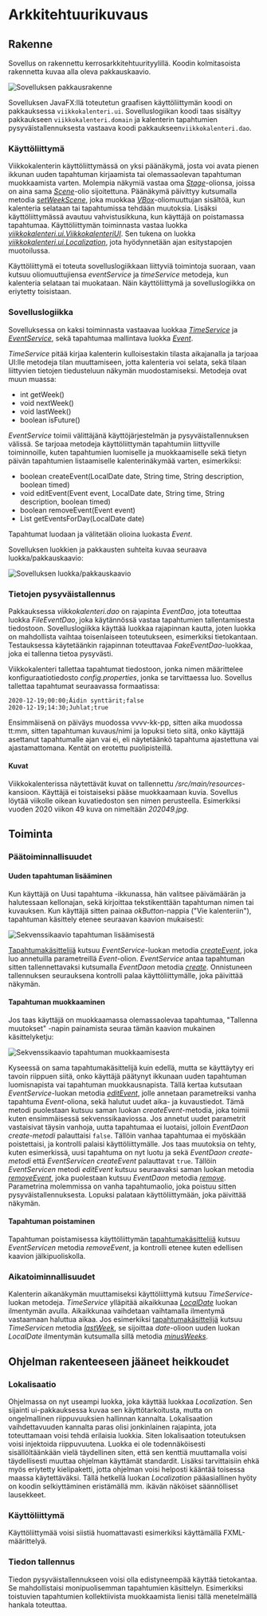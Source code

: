 # Arkkitehtuurikuvaus

## Rakenne

Sovellus on rakennettu kerrosarkkitehtuurityylillä. Koodin kolmitasoista rakennetta kuvaa alla oleva pakkauskaavio.

![Sovelluksen pakkausrakenne](https://github.com/maariaw/ot-harjoitustyo/blob/main/dokumentaatio/kuvat/a-1.png)

Sovelluksen JavaFX:llä toteutetun graafisen käyttöliittymän koodi on pakkauksessa `viikkokalenteri.ui`. Sovelluslogiikan koodi taas sisältyy pakkaukseen `viikkokalenteri.domain` ja kalenterin tapahtumien pysyväistallennuksesta vastaava koodi pakkaukseen`viikkokalenteri.dao`.

### Käyttöliittymä

Viikkokalenterin käyttöliittymässä on yksi päänäkymä, josta voi avata pienen ikkunan uuden tapahtuman kirjaamista tai olemassaolevan tapahtuman muokkaamista varten. Molempia näkymiä vastaa oma [*Stage*](https://docs.oracle.com/javase/8/javafx/api/javafx/stage/Stage.html)-olionsa, joissa on aina sama [*Scene*](https://docs.oracle.com/javase/8/javafx/api/javafx/scene/Scene.html)-olio sijoitettuna. Päänäkymä päivittyy kutsumalla metodia [*setWeekScene*](https://github.com/maariaw/ot-harjoitustyo/blob/c40fc66d0ddbeb5a96da5fbfdaa1294bc1c38de1/Viikkokalenteri/src/main/java/viikkokalenteri/ui/ViikkokalenteriUi.java#L111), joka muokkaa [*VBox*](https://docs.oracle.com/javase/8/javafx/api/javafx/scene/layout/VBox.html)-oliomuuttujan sisältöä, kun kalenteria selataan tai tapahtumissa tehdään muutoksia. Lisäksi käyttöliittymässä avautuu vahvistusikkuna, kun käyttäjä on poistamassa tapahtumaa. Käyttöliittymän toiminnasta vastaa luokka [*viikkokalenteri.ui.ViikkokalenteriUI*](https://github.com/maariaw/ot-harjoitustyo/blob/main/Viikkokalenteri/src/main/java/viikkokalenteri/ui/ViikkokalenteriUi.java). Sen tukena on luokka [*viikkokalenteri.ui.Localization*](https://github.com/maariaw/ot-harjoitustyo/blob/main/Viikkokalenteri/src/main/java/viikkokalenteri/ui/Localization.java), jota hyödynnetään ajan esitystapojen muotoilussa.

Käyttöliittymä ei toteuta sovelluslogiikkaan liittyviä toimintoja suoraan, vaan kutsuu oliomuuttujiensa *eventService* ja *timeService* metodeja, kun kalenteria selataan tai muokataan. Näin käyttöliittymä ja sovelluslogiikka on eriytetty toisistaan.

### Sovelluslogiikka

Sovelluksessa on kaksi toiminnasta vastaavaa luokkaa [*TimeService*](https://github.com/maariaw/ot-harjoitustyo/blob/main/Viikkokalenteri/src/main/java/viikkokalenteri/domain/TimeService.java) ja [*EventService*](https://github.com/maariaw/ot-harjoitustyo/blob/main/Viikkokalenteri/src/main/java/viikkokalenteri/domain/EventService.java), sekä tapahtumaa mallintava luokka [*Event*](https://github.com/maariaw/ot-harjoitustyo/blob/main/Viikkokalenteri/src/main/java/viikkokalenteri/domain/Event.java).

*TimeService* pitää kirjaa kalenterin kulloisestakin tilasta aikajanalla ja tarjoaa UI:lle metodeja tilan muuttamiseen, jotta kalenteria voi selata, sekä tilaan liittyvien tietojen tiedusteluun näkymän muodostamiseksi. Metodeja ovat muun muassa:

* int getWeek()
* void nextWeek()
* void lastWeek()
* boolean isFuture()

*EventService* toimii välittäjänä käyttöjärjestelmän ja pysyväistallennuksen välissä. Se tarjoaa metodeja käyttöliittymän tapahtumiin liittyville toiminnoille, kuten tapahtumien luomiselle ja muokkaamiselle sekä tietyn päivän tapahtumien listaamiselle kalenterinäkymää varten, esimerkiksi:

* boolean createEvent(LocalDate date, String time, String description, boolean timed)
* void editEvent(Event event, LocalDate date, String time, String description, boolean timed)
* boolean removeEvent(Event event)
* List<Event> getEventsForDay(LocalDate date)
  
Tapahtumat luodaan ja välitetään olioina luokasta *Event*.

Sovelluksen luokkien ja pakkausten suhteita kuvaa seuraava luokka/pakkauskaavio:

![Sovelluksen luokka/pakkauskaavio](https://github.com/maariaw/ot-harjoitustyo/blob/main/dokumentaatio/kuvat/a-2.png)

### Tietojen pysyväistallennus

Pakkauksessa *viikkokalenteri.dao* on rajapinta *EventDao*, jota toteuttaa luokka *FileEventDao*, joka käytännössä vastaa tapahtumien tallentamisesta tiedostoon. Sovelluslogiikka käyttää luokkaa rajapinnan kautta, joten luokka on mahdollista vaihtaa toisenlaiseen toteutukseen, esimerkiksi tietokantaan. Testauksessa käytetäänkin rajapinnan toteuttavaa *FakeEventDao*-luokkaa, joka ei tallenna tietoa pysyvästi.

Viikkokalenteri tallettaa tapahtumat tiedostoon, jonka nimen määrittelee konfiguraatiotiedosto *config.properties*, jonka se tarvittaessa luo. Sovellus tallettaa tapahtumat seuraavassa formaatissa:

```
2020-12-19;00:00;Äidin synttärit;false
2020-12-19;14:30;Juhlat;true
```

Ensimmäisenä on päiväys muodossa vvvv-kk-pp, sitten aika muodossa tt:mm, sitten tapahtuman kuvaus/nimi ja lopuksi tieto siitä, onko käyttäjä asettanut tapahtumalle ajan vai ei, eli näytetäänkö tapahtuma ajastettuna vai ajastamattomana. Kentät on erotettu puolipisteillä.

#### Kuvat

Viikkokalenterissa näytettävät kuvat on tallennettu */src/main/resources*-kansioon. Käyttäjä ei toistaiseksi pääse muokkaamaan kuvia. Sovellus löytää viikolle oikean kuvatiedoston sen nimen perusteella. Esimerkiksi vuoden 2020 viikon 49 kuva on nimeltään *202049.jpg*.

## Toiminta

### Päätoiminnallisuudet

#### Uuden tapahtuman lisääminen

Kun käyttäjä on Uusi tapahtuma -ikkunassa, hän valitsee päivämäärän ja halutessaan kellonajan, sekä kirjoittaa tekstikenttään tapahtuman nimen tai kuvauksen. Kun käyttäjä sitten painaa *okButton*-nappia ("Vie kalenteriin"), tapahtuman käsittely etenee seuraavan kaavion mukaisesti:

![Sekvenssikaavio tapahtuman lisäämisestä](https://github.com/maariaw/ot-harjoitustyo/blob/main/dokumentaatio/kuvat/a-3.png)

[Tapahtumakäsittelijä](https://github.com/maariaw/ot-harjoitustyo/blob/c40fc66d0ddbeb5a96da5fbfdaa1294bc1c38de1/Viikkokalenteri/src/main/java/viikkokalenteri/ui/ViikkokalenteriUi.java#L317) kutsuu *EventService*-luokan metodia [*createEvent*](https://github.com/maariaw/ot-harjoitustyo/blob/c40fc66d0ddbeb5a96da5fbfdaa1294bc1c38de1/Viikkokalenteri/src/main/java/viikkokalenteri/domain/EventService.java#L51), joka luo annetuilla parametreillä *Event*-olion. *EventService* antaa tapahtuman sitten tallennettavaksi kutsumalla *EventDaon* metodia [*create*](https://github.com/maariaw/ot-harjoitustyo/blob/c40fc66d0ddbeb5a96da5fbfdaa1294bc1c38de1/Viikkokalenteri/src/main/java/viikkokalenteri/dao/EventDao.java#L20). Onnistuneen tallennuksen seurauksena kontrolli palaa käyttöliittymälle, joka päivittää näkymän.

#### Tapahtuman muokkaaminen

Jos taas käyttäjä on muokkaamassa olemassaolevaa tapahtumaa, "Tallenna muutokset" -napin painamista seuraa tämän kaavion mukainen käsittelyketju:

![Sekvenssikaavio tapahtuman muokkaamisesta](https://github.com/maariaw/ot-harjoitustyo/blob/main/dokumentaatio/kuvat/a-4.png)

Kyseessä on sama tapahtumakäsittelijä kuin edellä, mutta se käyttäytyy eri tavoin riippuen siitä, onko käyttäjä päätynyt ikkunaan uuden tapahtuman luomisnapista vai tapahtuman muokkausnapista. Tällä kertaa kutsutaan *EventService*-luokan metodia [*editEvent*](https://github.com/maariaw/ot-harjoitustyo/blob/c40fc66d0ddbeb5a96da5fbfdaa1294bc1c38de1/Viikkokalenteri/src/main/java/viikkokalenteri/domain/EventService.java#L95), jolle annetaan parametreiksi vanha tapahtuma *Event*-oliona, sekä halutut uudet aika- ja kuvaustiedot. Tämä metodi puolestaan kutsuu saman luokan *createEvent*-metodia, joka toimii kuten ensimmäisessä sekvenssikaaviossa. Jos annetut uudet parametrit vastaisivat täysin vanhoja, uutta tapahtumaa ei luotaisi, jolloin *EventDaon* *create-metodi* palauttaisi `false`. Tällöin vanhaa tapahtumaa ei myöskään poistettaisi, ja kontrolli palaisi käyttöliittymälle. Jos taas muutoksia on tehty, kuten esimerkissä, uusi tapahtuma on nyt luotu ja sekä *EventDaon* *create-metodi* että *EventServicen* *createEvent* palauttavat `true`. Tällöin *EventServicen* metodi *editEvent* kutsuu seuraavaksi saman luokan metodia [*removeEvent*](https://github.com/maariaw/ot-harjoitustyo/blob/c40fc66d0ddbeb5a96da5fbfdaa1294bc1c38de1/Viikkokalenteri/src/main/java/viikkokalenteri/domain/EventService.java#L119), joka puolestaan kutsuu *EventDaon* metodia [*remove*](https://github.com/maariaw/ot-harjoitustyo/blob/c40fc66d0ddbeb5a96da5fbfdaa1294bc1c38de1/Viikkokalenteri/src/main/java/viikkokalenteri/dao/EventDao.java#L43). Parametrina molemmissa on vanha tapahtumaolio, joka poistuu sitten pysyväistallennuksesta. Lopuksi palataan käyttöliittymään, joka päivittää näkymän.

#### Tapahtuman poistaminen

Tapahtuman poistamisessa käyttöliittymän [tapahtumakäsittelijä](https://github.com/maariaw/ot-harjoitustyo/blob/f1602772d6cd172d2e074df6740aefd281fb4107/Viikkokalenteri/src/main/java/viikkokalenteri/ui/ViikkokalenteriUi.java#L240) kutsuu *EventServicen* metodia *removeEvent*, ja kontrolli etenee kuten edellisen kaavion jälkipuoliskolla.

### Aikatoiminnallisuudet

Kalenterin aikanäkymän muuttamiseksi käyttöliittymä kutsuu *TimeService*-luokan metodeja. *TimeService* ylläpitää aikaikkunaa [*LocalDate*](https://docs.oracle.com/javase/8/docs/api/java/time/LocalDate.html) luokan ilmentymän avulla. Aikaikkunaa vaihdetaan vaihtamalla ilmentymä vastaamaan haluttua aikaa. Jos esimerkiksi [tapahtumakäsittelijä](https://github.com/maariaw/ot-harjoitustyo/blob/f1602772d6cd172d2e074df6740aefd281fb4107/Viikkokalenteri/src/main/java/viikkokalenteri/ui/ViikkokalenteriUi.java#L139) kutsuu *TimeServicen* metodia [*lastWeek*](https://github.com/maariaw/ot-harjoitustyo/blob/f1602772d6cd172d2e074df6740aefd281fb4107/Viikkokalenteri/src/main/java/viikkokalenteri/domain/TimeService.java#L55), se sijoittaa *date*-olioon uuden luokan *LocalDate* ilmentymän kutsumalla sillä metodia [*minusWeeks*](https://docs.oracle.com/javase/8/docs/api/java/time/LocalDate.html#minusWeeks-long-).

## Ohjelman rakenteeseen jääneet heikkoudet

### Lokalisaatio

Ohjelmassa on nyt useampi luokka, joka käyttää luokkaa *Localization*. Sen sijainti ui-pakkauksessa kuvaa sen käyttötarkoitusta, mutta on ongelmallinen riippuvuuksien hallinnan kannalta. Lokalisaation vaihdettavuuden kannalta paras olisi jonkinlainen rajapinta, jota toteuttamaan voisi tehdä erilaisia luokkia. Siten lokalisaation toteutuksen voisi injektoida riippuvuutena. Luokka ei ole todennäköisesti sisällöltäänkään vielä täydellinen siten, että sen kenttiä muuttamalla voisi täydellisesti muuttaa ohjelman käyttämät standardit. Lisäksi tarvittaisiin ehkä myös eriytetty kielipaketti, jotta ohjelman voisi helposti kääntää toisessa maassa käytettäväksi. Tällä hetkellä luokan *Localization* pääasiallinen hyöty on koodin selkiyttäminen eristämällä mm. ikävän näköiset säännölliset lausekkeet.

### Käyttöliittymä

Käyttöliittymää voisi siistiä huomattavasti esimerkiksi käyttämällä FXML-määrittelyä.

### Tiedon tallennus

Tiedon pysyväistallennukseen voisi olla edistyneempää käyttää tietokantaa. Se mahdollistaisi monipuolisemman tapahtumien käsittelyn. Esimerkiksi toistuvien tapahtumien kollektiivista muokkaamista lienisi tällä menetelmällä hankala toteuttaa.
